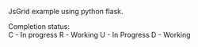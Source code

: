 JsGrid example using python flask.

Completion status:  
C - In progress
R - Working
U - In Progress
D - Working